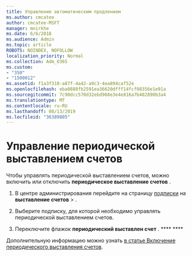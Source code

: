 ```yaml
---
title: Управление автоматическим продлением
ms.author: cmcatee
author: cmcatee-MSFT
manager: mnirkhe
ms.date: 6/6/2018
ms.audience: Admin
ms.topic: article
ROBOTS: NOINDEX, NOFOLLOW
localization_priority: Normal
ms.collection: Adm_O365
ms.custom:
- "350"
- "1500012"
ms.assetid: f1a3f310-a87f-4a42-a9c3-4ea894caf52e
ms.openlocfilehash: eba0888fb2591ea36620dfff14fcf08356e1e91a
ms.sourcegitcommit: 7c90dcc570d32ebd968e3e4e816a7b482890b3a4
ms.translationtype: MT
ms.contentlocale: ru-RU
ms.lasthandoff: 08/13/2019
ms.locfileid: "36389805"
---
```

# <a name="manage-recurring-billing"></a>Управление периодической выставлением счетов

Чтобы управлять периодической выставлением счетов, можно включить или отключить **периодическое выставление счетов** .
  
1. В центре администрирования перейдите на страницу [подписки](https://go.microsoft.com/fwlink/p/?linkid=842054) на **выставление счетов** \> .

2. Выберите подписку, для которой необходимо управлять периодической выставлением счетов.

3. Переключите флажок **периодический выставлен счет** . **** ****

Дополнительную информацию можно узнать [в статье Включение периодического выставления счетов](https://docs.microsoft.com/en-us/office365/admin/subscriptions-and-billing/renew-your-subscription?view=o365-worldwide#turn-recurring-billing-off-or-on).